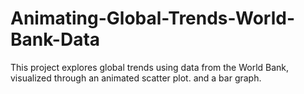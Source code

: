 # Animating-Global-Trends-World-Bank-Data
This project explores global trends using data from the World Bank, visualized through an animated scatter plot. and a bar graph.
